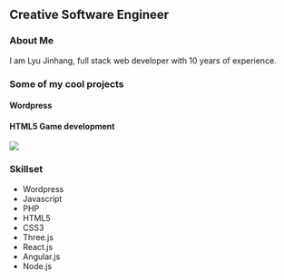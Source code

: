 ## Creative Software Engineer

### About Me
I am Lyu Jinhang, full stack web developer with 10 years of experience.

### Some of my cool projects
#### Wordpress

#### HTML5 Game development
<a target="_blank" href="http://lyu-apps.herokuapp.com/games/" ><img src="http://lyu-apps.herokuapp.com/games//res/images/bumper-fury-title.jpg" ></a>


### Skillset
- Wordpress
- Javascript
- PHP
- HTML5
- CSS3
- Three.js
- React.js
- Angular.js
- Node.js

<!--
**TruePai/TruePai** is a ✨ _special_ ✨ repository because its `README.md` (this file) appears on your GitHub profile.

Here are some ideas to get you started:

- 🔭 I’m currently working on ...
- 🌱 I’m currently learning ...
- 👯 I’m looking to collaborate on ...
- 🤔 I’m looking for help with ...
- 💬 Ask me about ...
- 📫 How to reach me: ...
- 😄 Pronouns: ...
- ⚡ Fun fact: ...
-->
